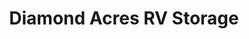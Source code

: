 ---
title: "Diamond Acres RV Storage"
url: /calgary/diamond-acres-rv-storage/
shop: storage rental
---